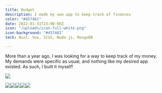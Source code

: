 ```yaml
---
title: Budget
description: I made my own app to keep track of finances
color: "#457461"
date: 2022-01-31T23:00:00Z
icon: "/uploads/icon-full-white.png"
icon-background: "#457461"
tech: Nuxt, Vue, SCSS, Node.js, MongoDB

---
```

More than a year ago, I was looking for a way to keep track of my money. My demands were specific as usual, and nothing like my desired app existed. As such, I built it myself!

![](https://i.imgur.com/Va5ndXt.png)

![](https://i.imgur.com/ZYYJhlP.png)![](https://i.imgur.com/s7LOhRJ.png)![](https://i.imgur.com/saygazT.png)![](https://i.imgur.com/9EtyFY3.png)![](https://i.imgur.com/Di1XpdC.png)
